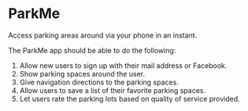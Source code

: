 # ParkMe
Access parking areas around via your phone in an instant.

The ParkMe app should be able to do the following:
1. Allow new users to sign up with their mail address or Facebook.
2. Show parking spaces around the user.
3. Give navigation directions to the parking spaces.
4. Allow users to save a list of their favorite parking spaces.
5. Let users rate the parking lots based on quality of service provided.
